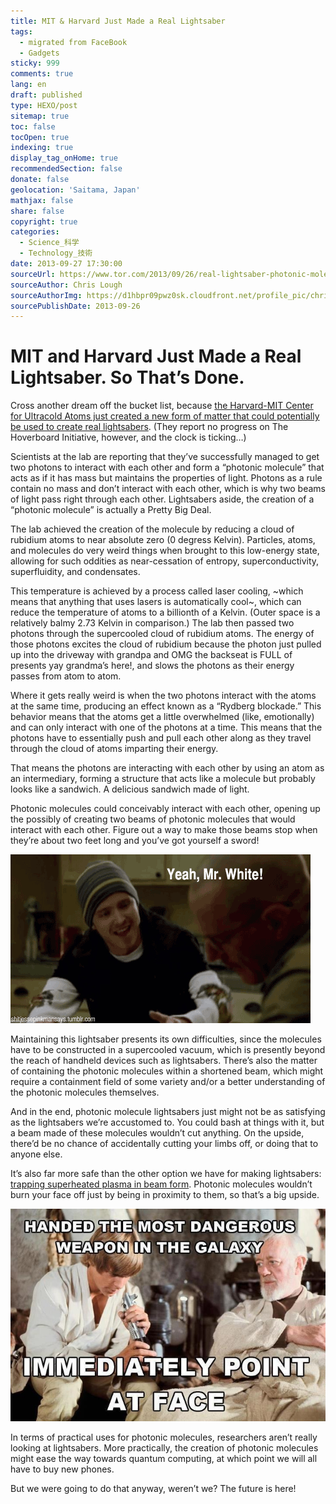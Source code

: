 ```yaml
---
title: MIT & Harvard Just Made a Real Lightsaber
tags:
  - migrated from FaceBook
  - Gadgets
sticky: 999
comments: true
lang: en
draft: published
type: HEXO/post
sitemap: true
toc: false
tocOpen: true
indexing: true
display_tag_onHome: true
recommendedSection: false
donate: false
geolocation: 'Saitama, Japan'
mathjax: false
share: false
copyright: true
categories:
  - Science_科学
  - Technology_技術
date: 2013-09-27 17:30:00
sourceUrl: https://www.tor.com/2013/09/26/real-lightsaber-photonic-molecules/
sourceAuthor: Chris Lough
sourceAuthorImg: https://d1hbpr09pwz0sk.cloudfront.net/profile_pic/chris-lough-112e19ec.jpg
sourcePublishDate: 2013-09-26
---
```

# MIT and Harvard Just Made a Real Lightsaber. So That’s Done.

 Cross another dream off the bucket list, because [the Harvard-MIT Center for Ultracold Atoms just created a new form of matter that could potentially be used to create real lightsabers](https://phys.org/news/2013-09-scientists-never-before-seen.html). (They report no progress on The Hoverboard Initiative, however, and the clock is ticking…)

 Scientists at the lab are reporting that they’ve successfully managed to get two photons to interact with each other and form a “photonic molecule” that acts as if it has mass but maintains the properties of light. Photons as a rule contain no mass and don’t interact with each other, which is why two beams of light pass right through each other. Lightsabers aside, the creation of a “photonic molecule” is actually a Pretty Big Deal.

 The lab achieved the creation of the molecule by reducing a cloud of rubidium atoms to near absolute zero (0 degress Kelvin). Particles, atoms, and molecules do very weird things when brought to this low-energy state, allowing for such oddities as near-cessation of entropy, superconductivity, superfluidity, and condensates.

 This temperature is achieved by a process called laser cooling, ~which means that anything that uses lasers is automatically cool~, which can reduce the temperature of atoms to a billionth of a Kelvin. (Outer space is a relatively balmy 2.73 Kelvin in comparison.) The lab then passed two photons through the supercooled cloud of rubidium atoms. The energy of those photons excites the cloud of rubidium because the photon just pulled up into the driveway with grandpa and OMG the backseat is FULL of presents yay grandma’s here!, and slows the photons as their energy passes from atom to atom.

 Where it gets really weird is when the two photons interact with the atoms at the same time, producing an effect known as a “Rydberg blockade.” This behavior means that the atoms get a little overwhelmed (like, emotionally) and can only interact with one of the photons at a time. This means that the photons have to essentially push and pull each other along as they travel through the cloud of atoms imparting their energy.

 That means the photons are interacting with each other by using an atom as an intermediary, forming a structure that acts like a molecule but probably looks like a sandwich. A delicious sandwich made of light.

 Photonic molecules could conceivably interact with each other, opening up the possibly of creating two beams of photonic molecules that would interact with each other. Figure out a way to make those beams stop when they’re about two feet long and you’ve got yourself a sword!

 ![shitjessepinkmansays.tumblr.com](./MIT-Harvard-Just-Made-a-Real-Lightsaber/yeahscience.gif.webp)

 Maintaining this lightsaber presents its own difficulties, since the molecules have to be constructed in a supercooled vacuum, which is presently beyond the reach of handheld devices such as lightsabers. There’s also the matter of containing the photonic molecules within a shortened beam, which might require a containment field of some variety and/or a better understanding of the photonic molecules themselves.

 And in the end, photonic molecule lightsabers just might not be as satisfying as the lightsabers we’re accustomed to. You could bash at things with it, but a beam made of these molecules wouldn’t cut anything. On the upside, there’d be no chance of accidentally cutting your limbs off, or doing that to anyone else.

 It’s also far more safe than the other option we have for making lightsabers: [trapping superheated plasma in beam form](http://www.howstuffworks.com/lightsaber.htm). Photonic molecules wouldn’t burn your face off just by being in proximity to them, so that’s a big upside.

 ![Handed the most dangerous weapon in the galaxy...](./MIT-Harvard-Just-Made-a-Real-Lightsaber/lightsaber-point-at-face.jpg.webp)

 In terms of practical uses for photonic molecules, researchers aren’t really looking at lightsabers. More practically, the creation of photonic molecules might ease the way towards quantum computing, at which point we will all have to buy new phones.

 But we were going to do that anyway, weren’t we? The future is here!